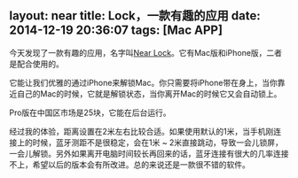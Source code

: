 layout: near
title: Lock，一款有趣的应用
date: 2014-12-19 20:36:07
tags: [Mac APP]
---
今天发现了一款有趣的应用，名字叫[Near Lock](http://www.nearlock.me/)。它有Mac版和iPhone版，二者是配合使用的。

它能让我们优雅的通过iPhone来解锁Mac。你只需要将iPhone带在身上，当你靠近自己的Mac的时候，它就是解锁状态，当你离开Mac的时候它又会自动锁上。

Pro版在中国区市场是25块，它能在后台运行。

经过我的体验，距离设置在2米左右比较合适。如果使用默认的1米，当手机刚连接上的时候，蓝牙测距不是很稳定，会在1米 ~ 2米直接跳动，导致一会儿锁屏，一会儿解锁。另外如果离开电脑时间较长再回来的话，蓝牙连接有很大的几率连接不上，希望以后的版本会有所改进。总的来说还是一款很不错的软件。

